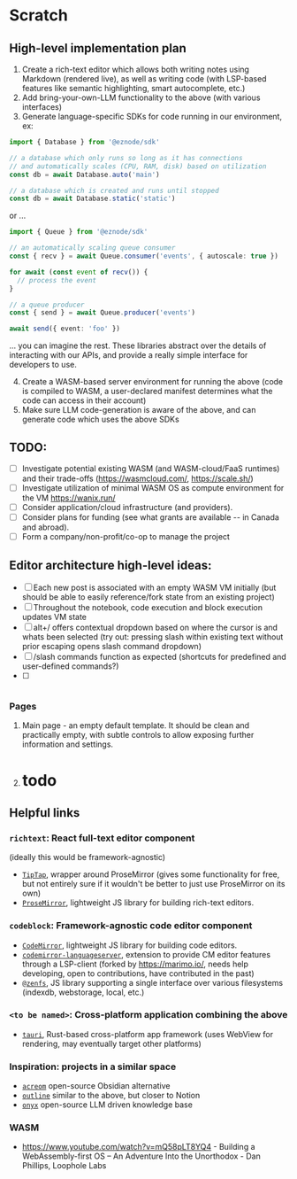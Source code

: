 # Scratch

## High-level implementation plan

1. Create a rich-text editor which allows both writing notes using Markdown (rendered live), as well as writing code (with LSP-based features like semantic highlighting, smart autocomplete, etc.)
2. Add bring-your-own-LLM functionality to the above (with various interfaces)
3. Generate language-specific SDKs for code running in our environment, ex:

```ts
import { Database } from '@eznode/sdk'

// a database which only runs so long as it has connections
// and automatically scales (CPU, RAM, disk) based on utilization
const db = await Database.auto('main')

// a database which is created and runs until stopped
const db = await Database.static('static')
```

or ...

```ts
import { Queue } from '@eznode/sdk'

// an automatically scaling queue consumer
const { recv } = await Queue.consumer('events', { autoscale: true })

for await (const event of recv()) {
  // process the event
}

// a queue producer
const { send } = await Queue.producer('events')

await send({ event: 'foo' })
```

... you can imagine the rest. These libraries abstract over the details of interacting with our APIs, and provide a really simple interface for developers to use.

4. Create a WASM-based server environment for running the above (code is compiled to WASM, a user-declared manifest determines what the code can access in their account)
5. Make sure LLM code-generation is aware of the above, and can generate code which uses the above SDKs

## TODO:
- [ ] Investigate potential existing WASM (and WASM-cloud/FaaS runtimes) and their trade-offs (https://wasmcloud.com/, https://scale.sh/)
- [ ] Investigate utilization of minimal WASM OS as compute environment for the VM https://wanix.run/
- [ ] Consider application/cloud infrastructure (and providers).
- [ ] Consider plans for funding (see what grants are available -- in Canada and abroad).
- [ ] Form a company/non-profit/co-op to manage the project

## Editor architecture high-level ideas:
- [ ] Each new post is associated with an empty WASM VM initially (but should be able to easily reference/fork state from an existing project)
- [ ] Throughout the notebook, code execution and block execution updates VM state
- [ ] alt+/ offers contextual dropdown based on where the cursor is and whats been selected (try out: pressing slash within existing text without prior escaping opens slash command dropdown)
- [ ] /slash commands function as expected (shortcuts for predefined and user-defined commands?)
- [ ] ```sh blocks which execute entire blocks or selected lines (these include a functional xtermjs terminal)

### Pages

1. Main page - an empty default template. It should be clean and practically empty, with subtle controls to allow exposing further information and settings.
2. # todo

## Helpful links

### `richtext`: React full-text editor component

(ideally this would be framework-agnostic)

* [`TipTap`](https://tiptap.dev/docs), wrapper around ProseMirror (gives some functionality for free, but not entirely sure if it wouldn't be better to just use ProseMirror on its own)
* [`ProseMirror`](https://prosemirror.net/), lightweight JS library for building rich-text editors.

### `codeblock`: Framework-agnostic code editor component
* [`CodeMirror`](https://codemirror.net/), lightweight JS library for building code editors.
* [`codemirror-languageserver`](https://github.com/marimo-team/codemirror-languageserver), extension to provide CM editor features through a LSP-client (forked by https://marimo.io/, needs help developing, open to contributions, have contributed in the past)
* [`@zenfs`](https://github.com/zen-fs), JS library supporting a single interface over various filesystems (indexdb, webstorage, local, etc.)

### `<to be named>`: Cross-platform application combining the above
* [`tauri`](https://tauri.app/), Rust-based cross-platform app framework (uses WebView for rendering, may eventually target other platforms)

### Inspiration: projects in a similar space
* [`acreom`](https://github.com/acreom/app) open-source Obsidian alternative
* [`outline`](https://github.com/outline/outline) similar to the above, but closer to Notion
* [`onyx`](https://www.onyx.app/) open-source LLM driven knowledge base


### WASM

* https://www.youtube.com/watch?v=mQ58pLT8YQ4 - Building a WebAssembly-first OS – An Adventure Into the Unorthodox - Dan Phillips, Loophole Labs